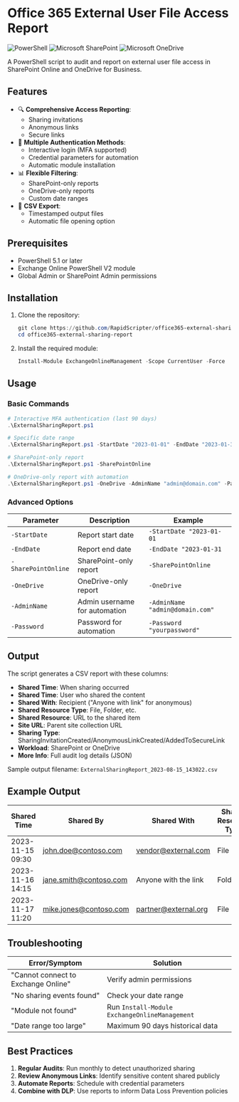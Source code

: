# Office 365 External User File Access Report

![PowerShell](https://img.shields.io/badge/PowerShell-%235391FE.svg?style=for-the-badge&logo=powershell&logoColor=white)
![Microsoft SharePoint](https://img.shields.io/badge/Microsoft_SharePoint-0078D4?style=for-the-badge&logo=microsoft-sharepoint&logoColor=white)
![Microsoft OneDrive](https://img.shields.io/badge/Microsoft_OneDrive-0078D4?style=for-the-badge&logo=microsoft-onedrive&logoColor=white)

A PowerShell script to audit and report on external user file access in SharePoint Online and OneDrive for Business.

## Features

- 🔍 **Comprehensive Access Reporting**:
  - Sharing invitations
  - Anonymous links
  - Secure links
- 🔐 **Multiple Authentication Methods**:
  - Interactive login (MFA supported)
  - Credential parameters for automation
  - Automatic module installation
- 📊 **Flexible Filtering**:
  - SharePoint-only reports
  - OneDrive-only reports
  - Custom date ranges
- 📁 **CSV Export**:
  - Timestamped output files
  - Automatic file opening option

## Prerequisites

- PowerShell 5.1 or later
- Exchange Online PowerShell V2 module
- Global Admin or SharePoint Admin permissions

## Installation

1. Clone the repository:
   ```powershell
   git clone https://github.com/RapidScripter/office365-external-sharing-report.git
   cd office365-external-sharing-report

2. Install the required module:
   ```powershell
   Install-Module ExchangeOnlineManagement -Scope CurrentUser -Force
   ```

## Usage

### Basic Commands

```powershell
# Interactive MFA authentication (last 90 days)
.\ExternalSharingReport.ps1

# Specific date range
.\ExternalSharingReport.ps1 -StartDate "2023-01-01" -EndDate "2023-01-31"

# SharePoint-only report
.\ExternalSharingReport.ps1 -SharePointOnline

# OneDrive-only report with automation
.\ExternalSharingReport.ps1 -OneDrive -AdminName "admin@domain.com" -Password "yourpassword"
```

### Advanced Options

| Parameter            | Description                     | Example                           |
|--------------------  |---------------------------------|---------------------------------- |
| `-StartDate`         | Report start date               | `-StartDate "2023-01-01`          |
| `-EndDate`           | Report end date                 | `-EndDate "2023-01-31`            |
| `-SharePointOnline`  | SharePoint-only report          | `-SharePointOnline`               |
| `-OneDrive`          | OneDrive-only report            | `-OneDrive`                       |
| `-AdminName`         | Admin username for automation   | `-AdminName "admin@domain.com"`   |
| `-Password`          | Password for automation         | `-Password "yourpassword"`        |

## Output

The script generates a CSV report with these columns:

- **Shared Time**: When sharing occurred
- **Shared Time**: User who shared the content
- **Shared With**: Recipient ("Anyone with link" for anonymous)
- **Shared Resource Type**: File, Folder, etc.
- **Shared Resource**: URL to the shared item
- **Site URL**: Parent site collection URL
- **Sharing Type**: SharingInvitationCreated/AnonymousLinkCreated/AddedToSecureLink
- **Workload**: SharePoint or OneDrive
- **More Info**: Full audit log details (JSON)

Sample output filename: `ExternalSharingReport_2023-08-15_143022.csv`

## Example Output

| Shared Time       | Shared By          | Shared With               | Shared Resource Type | Shared Resource | Site URL | Sharing Type | Workload |
|-------------------|--------------------|---------------------------|----------------------|-----------------|----------|--------------|----------|
| 2023-11-15 09:30 | john.doe@contoso.com | vendor@external.com | File | Budget2023.xlsx | https://contoso.sharepoint.com/sites/finance | SharingInvitationCreated | SharePoint |
| 2023-11-16 14:15 | jane.smith@contoso.com | Anyone with the link | Folder | ProjectDocs | https://contoso-my.sharepoint.com/personal/jane_smith | AnonymousLinkCreated | OneDrive |
| 2023-11-17 11:20 | mike.jones@contoso.com | partner@external.org | File | Contract.pdf | https://contoso.sharepoint.com/sites/legal | AddedToSecureLink | SharePoint |

## Troubleshooting

| Error/Symptom | Solution |
|--------------|----------|
| "Cannot connect to Exchange Online" | Verify admin permissions |
| "No sharing events found" | Check your date range |
| "Module not found" | Run `Install-Module ExchangeOnlineManagement` |
| "Date range too large" | Maximum 90 days historical data |

## Best Practices

1. **Regular Audits**: Run monthly to detect unauthorized sharing
2. **Review Anonymous Links**: Identify sensitive content shared publicly
3. **Automate Reports**: Schedule with credential parameters
4. **Combine with DLP**: Use reports to inform Data Loss Prevention policies
